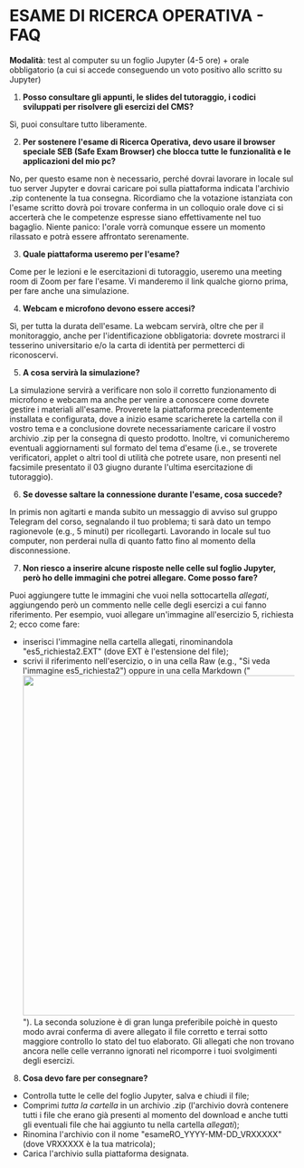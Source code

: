# ESAME DI RICERCA OPERATIVA - FAQ #

__Modalità__: test al computer su un foglio Jupyter (4-5 ore) + orale obbligatorio (a cui si accede conseguendo un voto positivo allo scritto su Jupyter)

1. __Posso consultare gli appunti, le slides del tutoraggio, i codici sviluppati per risolvere gli esercizi del CMS?__

Sì, puoi consultare tutto liberamente.

2. __Per sostenere l'esame di Ricerca Operativa, devo usare il browser speciale SEB (Safe Exam Browser) che blocca tutte le funzionalità e le applicazioni del mio pc?__

No, per questo esame non è necessario, perché dovrai lavorare in locale sul tuo server Jupyter e dovrai caricare poi sulla piattaforma indicata l'archivio .zip contenente la tua consegna.
Ricordiamo che la votazione istanziata con l'esame scritto dovrà poi trovare conferma in un colloquio
orale dove ci si accerterà che le competenze espresse siano effettivamente nel tuo bagaglio. Niente panico: l'orale vorrà comunque essere un momento rilassato e potrà essere affrontato serenamente.

3. __Quale piattaforma useremo per l'esame?__

Come per le lezioni e le esercitazioni di tutoraggio, useremo una meeting room di Zoom per fare l'esame. Vi manderemo il link qualche giorno prima, per fare anche una simulazione.

4. __Webcam e microfono devono essere accesi?__

Sì, per tutta la durata dell'esame. La webcam servirà, oltre che per il monitoraggio, anche per l'identificazione obbligatoria: dovrete mostrarci il tesserino universitario e/o la carta di identità per permetterci di riconoscervi.

5. __A cosa servirà la simulazione?__

La simulazione servirà a verificare non solo il corretto funzionamento di microfono e webcam
ma anche per venire a conoscere come dovrete gestire i materiali all'esame.
Proverete la piattaforma precedentemente installata e configurata, dove a inizio esame scaricherete la cartella con il vostro tema e a conclusione dovrete necessariamente caricare il vostro archivio .zip
per la consegna di questo prodotto. Inoltre, vi comunicheremo eventuali aggiornamenti sul formato del tema d'esame (i.e., se troverete verificatori, applet o altri tool di utilità che potrete usare, non presenti nel facsimile presentato il 03 giugno durante l'ultima esercitazione di tutoraggio).

6. __Se dovesse saltare la connessione durante l'esame, cosa succede?__

In primis non agitarti e manda subito un messaggio di avviso sul gruppo Telegram del corso, segnalando il tuo problema; ti sarà dato un tempo ragionevole (e.g., 5 minuti) per ricollegarti.
Lavorando in locale sul tuo computer, non perderai nulla di quanto fatto fino al momento della disconnessione.

7. __Non riesco a inserire alcune risposte nelle celle sul foglio Jupyter, però ho delle immagini che potrei allegare. Come posso fare?__

Puoi aggiungere tutte le immagini che vuoi nella sottocartella _allegati_, aggiungendo però un commento nelle celle degli esercizi a cui fanno riferimento. Per esempio, vuoi allegare un'immagine all'esercizio 5, richiesta 2; ecco come fare:
- inserisci l'immagine nella cartella allegati, rinominandola "es5_richiesta2.EXT" (dove EXT è l'estensione del file);
- scrivi il riferimento nell'esercizio, o in una cella Raw (e.g., "Si veda l'immagine es5_richiesta2") oppure in una cella Markdown ("<img src='allegati/es5_richiesta2.EXT' width=600>").
La seconda soluzione è di gran lunga preferibile poichè in questo modo avrai conferma di avere allegato il file corretto e terrai sotto maggiore controllo lo stato del tuo elaborato.
Gli allegati che non trovano ancora nelle celle verranno ignorati nel ricomporre i tuoi svolgimenti degli esercizi.

8. __Cosa devo fare per consegnare?__
- Controlla tutte le celle del foglio Jupyter, salva e chiudi il file;
- Comprimi _tutta la cartella_ in un archivio .zip (l'archivio dovrà contenere tutti i file che erano già presenti al momento del download e anche tutti gli eventuali file che hai aggiunto tu nella cartella _allegati_);
- Rinomina l'archivio con il nome "esameRO_YYYY-MM-DD_VRXXXXX" (dove VRXXXXX è la tua matricola);
- Carica l'archivio sulla piattaforma designata.
